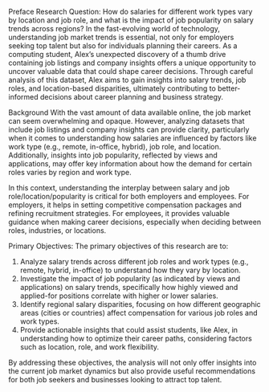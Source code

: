 Preface
Research Question: How do salaries for different work types vary by location and job role, and what is the impact of job popularity on salary trends across regions?
In the fast-evolving world of technology, understanding job market trends is essential, not only for employers seeking top talent but also for individuals planning their careers. As a computing student, Alex’s unexpected discovery of a thumb drive containing job listings and company insights offers a unique opportunity to uncover valuable data that could shape career decisions. Through careful analysis of this dataset, Alex aims to gain insights into salary trends, job roles, and location-based disparities, ultimately contributing to better-informed decisions about career planning and business strategy.

Background
With the vast amount of data available online, the job market can seem overwhelming and opaque. However, analyzing datasets that include job listings and company insights can provide clarity, particularly when it comes to understanding how salaries are influenced by factors like work type (e.g., remote, in-office, hybrid), job role, and location. Additionally, insights into job popularity, reflected by views and applications, may offer key information about how the demand for certain roles varies by region and work type.

In this context, understanding the interplay between salary and job role/location/popularity is critical for both employers and employees. For employers, it helps in setting competitive compensation packages and refining recruitment strategies. For employees, it provides valuable guidance when making career decisions, especially when deciding between roles, industries, or locations.

Primary Objectives: 
The primary objectives of this research are to:
1. Analyze salary trends across different job roles and work types (e.g., remote, hybrid, in-office) to understand how they vary by location.
2. Investigate the impact of job popularity (as indicated by views and applications) on salary trends, specifically how highly viewed and applied-for positions correlate with higher or lower salaries.
3. Identify regional salary disparities, focusing on how different geographic areas (cities or countries) affect compensation for various job roles and work types.
4. Provide actionable insights that could assist students, like Alex, in understanding how to optimize their career paths, considering factors such as location, role, and work flexibility.

By addressing these objectives, the analysis will not only offer insights into the current job market dynamics but also provide useful recommendations for both job seekers and businesses looking to attract top talent.

